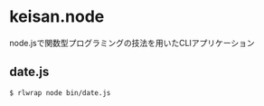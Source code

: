 # keisan.node

node.jsで関数型プログラミングの技法を用いたCLIアプリケーション

## date.js

~~~
$ rlwrap node bin/date.js
~~~



